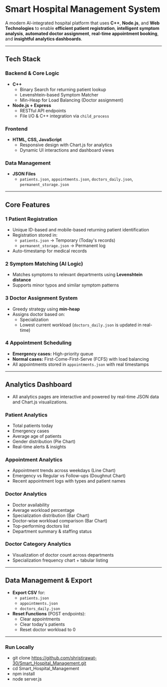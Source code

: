 #  Smart Hospital Management System

A modern AI-integrated hospital platform that uses **C++**, **Node.js**, and **Web Technologies** to enable **efficient patient registration**, **intelligent symptom analysis**, **automated doctor assignment**, **real-time appointment booking**, and **insightful analytics dashboards**.

---

##  Tech Stack

###  Backend & Core Logic
- **C++**
  -  Binary Search for returning patient lookup
  -  Levenshtein-based Symptom Matcher
  -  Min-Heap for Load Balancing (Doctor assignment)
- **Node.js + Express**
  - RESTful API endpoints
  - File I/O & C++ integration via `child_process`

###  Frontend
- **HTML, CSS, JavaScript**
  - Responsive design with Chart.js for analytics
  - Dynamic UI interactions and dashboard views

###  Data Management
- **JSON Files**
  - `patients.json`, `appointments.json`, `doctors_daily.json`, `permanent_storage.json`

---

##  Core Features

### 1️ Patient Registration
- Unique ID-based and mobile-based returning patient identification
- Registration stored in:
  - `patients.json` → Temporary (Today's records)
  - `permanent_storage.json` → Permanent log
- Auto-timestamp for medical records

### 2 Symptom Matching (AI Logic)
- Matches symptoms to relevant departments using **Levenshtein distance**
- Supports minor typos and similar symptom patterns

### 3️ Doctor Assignment System
- Greedy strategy using **min-heap**
- Assigns doctor based on:
  - Specialization
  - Lowest current workload (`doctors_daily.json` is updated in real-time)

### 4️ Appointment Scheduling
- **Emergency cases:** High-priority queue
- **Normal cases:** First-Come-First-Serve (FCFS) with load balancing
- All appointments stored in `appointments.json` with real timestamps

---

##  Analytics Dashboard

- All analytics pages are interactive and powered by real-time JSON data and Chart.js visualizations.

###  Patient Analytics
- Total patients today
- Emergency cases
- Average age of patients
- Gender distribution (Pie Chart)
- Real-time alerts & insights

###  Appointment Analytics
- Appointment trends across weekdays (Line Chart)
- Emergency vs Regular vs Follow-ups (Doughnut Chart)
- Recent appointment logs with types and patient names

###  Doctor Analytics
- Doctor availability
- Average workload percentage
- Specialization distribution (Bar Chart)
- Doctor-wise workload comparison (Bar Chart)
- Top-performing doctors list
- Department summary & staffing status

###  Doctor Category Analytics
- Visualization of doctor count across departments
- Specialization frequency chart + tabular listing

---

##  Data Management & Export

- **Export CSV** for:
  - `patients.json`
  - `appointments.json`
  - `doctors_daily.json`
- **Reset Functions** (POST endpoints):
  - Clear appointments
  - Clear today's patients
  - Reset doctor workload to 0

---

### Run Locally

- git clone https://github.com/shristirawat-30/Smart_Hospital_Management.git
- cd Smart_Hospital_Management
- npm install
- node server.js

